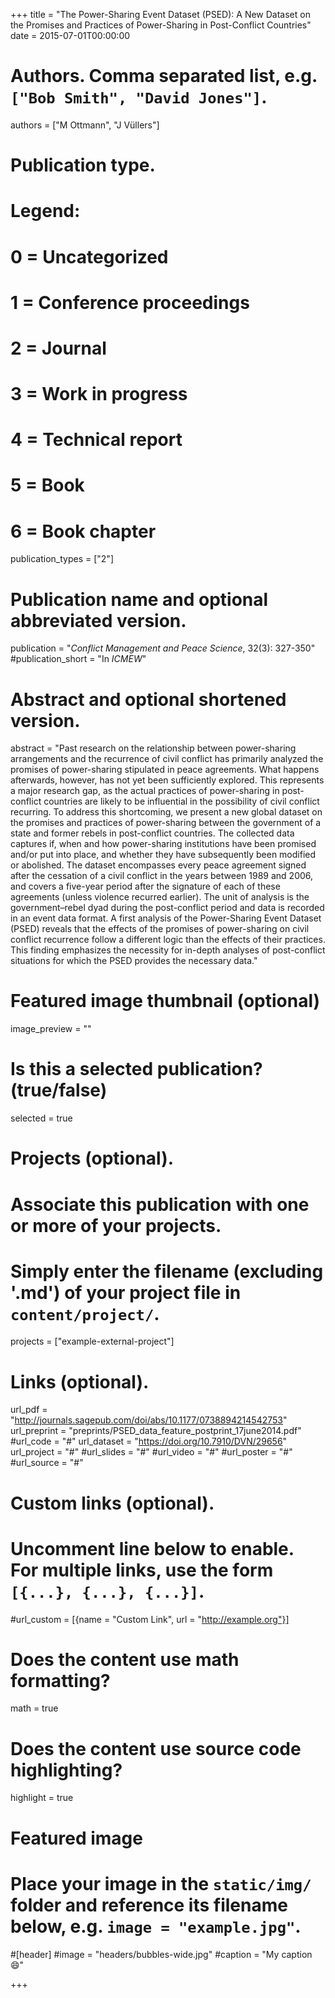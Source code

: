 +++
title = "The Power-Sharing Event Dataset (PSED): A New Dataset on the Promises and Practices of Power-Sharing in Post-Conflict Countries"
date = 2015-07-01T00:00:00

# Authors. Comma separated list, e.g. `["Bob Smith", "David Jones"]`.
authors = ["M Ottmann", "J Vüllers"]

# Publication type.
# Legend:
# 0 = Uncategorized
# 1 = Conference proceedings
# 2 = Journal
# 3 = Work in progress
# 4 = Technical report
# 5 = Book
# 6 = Book chapter
publication_types = ["2"]

# Publication name and optional abbreviated version.
publication = "*Conflict Management and Peace Science*, 32(3): 327-350"
#publication_short = "In *ICMEW*"

# Abstract and optional shortened version.
abstract = "Past research on the relationship between power-sharing arrangements and the recurrence of civil conflict has primarily analyzed the promises of power-sharing stipulated in peace agreements. What happens afterwards, however, has not yet been sufficiently explored. This represents a major research gap, as the actual practices of power-sharing in post-conflict countries are likely to be influential in the possibility of civil conflict recurring. To address this shortcoming, we present a new global dataset on the promises and practices of power-sharing between the government of a state and former rebels in post-conflict countries. The collected data captures if, when and how power-sharing institutions have been promised and/or put into place, and whether they have subsequently been modified or abolished. The dataset encompasses every peace agreement signed after the cessation of a civil conflict in the years between 1989 and 2006, and covers a five-year period after the signature of each of these agreements (unless violence recurred earlier). The unit of analysis is the government–rebel dyad during the post-conflict period and data is recorded in an event data format. A first analysis of the Power-Sharing Event Dataset (PSED) reveals that the effects of the promises of power-sharing on civil conflict recurrence follow a different logic than the effects of their practices. This finding emphasizes the necessity for in-depth analyses of post-conflict situations for which the PSED provides the necessary data."

# Featured image thumbnail (optional)
image_preview = ""

# Is this a selected publication? (true/false)
selected = true

# Projects (optional).
#   Associate this publication with one or more of your projects.
#   Simply enter the filename (excluding '.md') of your project file in `content/project/`.
projects = ["example-external-project"]

# Links (optional).
url_pdf = "http://journals.sagepub.com/doi/abs/10.1177/0738894214542753"
url_preprint = "preprints/PSED_data_feature_postprint_17june2014.pdf"
#url_code = "#"
url_dataset = "https://doi.org/10.7910/DVN/29656"
url_project = "#"
#url_slides = "#"
#url_video = "#"
#url_poster = "#"
#url_source = "#"

# Custom links (optional).
#   Uncomment line below to enable. For multiple links, use the form `[{...}, {...}, {...}]`.
#url_custom = [{name = "Custom Link", url = "http://example.org"}]

# Does the content use math formatting?
math = true

# Does the content use source code highlighting?
highlight = true

# Featured image
# Place your image in the `static/img/` folder and reference its filename below, e.g. `image = "example.jpg"`.
#[header]
#image = "headers/bubbles-wide.jpg"
#caption = "My caption :smile:"

+++
